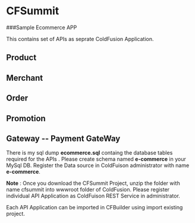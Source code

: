 # CFSummit
###Sample Ecommerce APP

This contains set of APIs as seprate ColdFusion Application.
## Product 
## Merchant
## Order
## Promotion
## Gateway -- Payment GateWay

There is my sql dump **ecommerce.sql** containg the database tables required for the APIs .
Please create schema named **e-commerce** in your MySql DB. Register the Data source in ColdFuison administrator  with name **e-commerce**.

**Note** : Once you download the CFSummit Project, unzip the folder with name cfsummit into wwwroot folder of ColdFusion.
Please register individual API Application as ColdFuison REST Service in administrator.

Each API Application can be imported in CFBuilder using import existing project.

